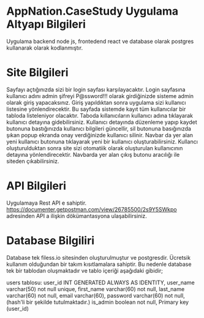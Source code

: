 # AppNation.CaseStudy Uygulama Altyapı Bilgileri
Uygulama backend node js, frontedend react ve database olarak postgres kullanarak olarak kodlanmıştır.

# Site Bilgileri
Sayfayı açtığınızda sizi bir login sayfası karşılayacaktır. Login sayfasına kullanıcı adını admin şifreyi P@ssword!!! olarak girdiğinizde sisteme admin olarak giriş yapacaksınız.
Giriş yapıldıktan sonra uygulama sizi kullanıcı listesine yönlendirecektir. Bu sayfada sistemde kayıt tüm kullanıcılar bir tabloda listeleniyor olacaktır.
Taboda kıllanıcıların kullanıcı adına tıklayarak kullanıcı detayına gidebilirsiniz. Kullanıcı detayında düzenleme yapıp kaydet butonuna bastığınızda kullanıcı bilgileri güncellir, sil butonuna basığınızda şıkan popup ekranda onay verdiğinizde kullanıcı silinir.
Navbar da yer alan yeni kullanıcı butonuna tıklayarak yeni bir kullanıcı oluşturabilirsiniz. Kullancı oluşturulduktan sonra site sizi otomatiik olarak oluşturulan kullanıcının detayına yönlendirecektir.
Navbarda yer alan çıkış butonu aracılığı ile siteden çıkabilirsiniz.

# API Bilgileri
Uygulamaya Rest API e sahiptir.
https://documenter.getpostman.com/view/26785500/2s9Y5SWkpo adresinden API a ilişkin dökümantasyona ulaşabilirsiniz.

# Database Bilgiliri
Database tek filess.io sitesinden oluşturulmuştur ve postgresdir.
Ücretsik kullanım olduğundan bir takım kısıtlamalara sahiptir. Bu nedenle database tek bir tablodan oluşmaktadır ve tablo içeriği aşağıdaki gibidir;

users tablosu:
    user_id INT GENERATED ALWAYS AS IDENTITY,
    user_name varchar(50) not null unique,
    first_name varchar(60) not null,
    last_name varchar(60) not null,
    email varchar(60),
    password varchar(60) not null, (hash'li bir şekilde tutulmaktadır.)
    is_admin boolean not null,
    Primary key (user_id)
